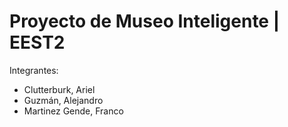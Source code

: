 # Proyecto de Museo Inteligente | EEST2

Integrantes:
* Clutterburk, Ariel
* Guzmán, Alejandro
* Martinez Gende, Franco
